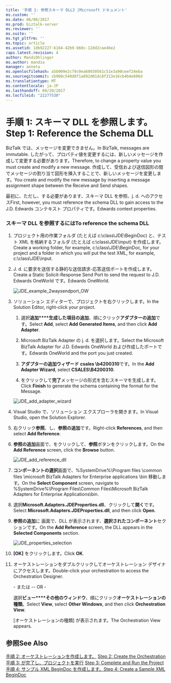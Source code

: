 ```yaml
---
title: '手順 1: 参照スキーマ DLL2 |Microsoft ドキュメント'
ms.custom: ''
ms.date: 06/08/2017
ms.prod: biztalk-server
ms.reviewer: ''
ms.suite: ''
ms.tgt_pltfrm: ''
ms.topic: article
ms.assetid: 1db92227-6164-42b9-b60c-12dd2cae46e2
caps.latest.revision: 4
author: MandiOhlinger
ms.author: mandia
manager: anneta
ms.openlocfilehash: a5b009e2c79c0ea68030561c51e3a90ceef24eba
ms.sourcegitcommit: cb908c540d8f1a692d01dc8f313e16cb4b4e696d
ms.translationtype: MT
ms.contentlocale: ja-JP
ms.lasthandoff: 09/20/2017
ms.locfileid: "22277530"
---
```

# <a name="step-1-reference-the-schema-dll"></a><span data-ttu-id="f9ef7-102">手順 1: スキーマ DLL を参照します。</span><span class="sxs-lookup"><span data-stu-id="f9ef7-102">Step 1: Reference the Schema DLL</span></span>
<span data-ttu-id="f9ef7-103">BizTalk では、メッセージを変更できません。</span><span class="sxs-lookup"><span data-stu-id="f9ef7-103">In BizTalk, messages are immutable.</span></span> <span data-ttu-id="f9ef7-104">したがって、プロパティ値を変更するには、新しいメッセージを作成して変更する必要があります。</span><span class="sxs-lookup"><span data-stu-id="f9ef7-104">Therefore, to change a property value you must create and modify a new message.</span></span> <span data-ttu-id="f9ef7-105">作成して、受信および送信図形の間でメッセージの割り当て図形を挿入することで、新しいメッセージを変更します。</span><span class="sxs-lookup"><span data-stu-id="f9ef7-105">You create and modify the new message by inserting a message assignment shape between the Receive and Send shapes.</span></span>  
  
 <span data-ttu-id="f9ef7-106">最初に、ただし、する必要があります、スキーマ DLL を参照、j. d. へのアクセス</span><span class="sxs-lookup"><span data-stu-id="f9ef7-106">First, however, you must reference the schema DLL to gain access to the J.D.</span></span> <span data-ttu-id="f9ef7-107">Edwards コンテキスト プロパティです。</span><span class="sxs-lookup"><span data-stu-id="f9ef7-107">Edwards context properties.</span></span>  
  
### <a name="to-reference-the-schema-dll"></a><span data-ttu-id="f9ef7-108">スキーマ DLL を参照するには</span><span class="sxs-lookup"><span data-stu-id="f9ef7-108">To reference the schema DLL</span></span>  
  
1.  <span data-ttu-id="f9ef7-109">プロジェクト用の作業フォルダ (たとえば c:\class\JDE\BeginDoc) と、テスト XML を格納するフォルダ (たとえば c:\class\JDE\input) を作成します。</span><span class="sxs-lookup"><span data-stu-id="f9ef7-109">Create a working folder, for example, c:\class\JDE\BeginDoc, for your project and a folder in which you will put the test XML, for example, c:\class\JDE\input.</span></span>  
  
2.  <span data-ttu-id="f9ef7-110">J. d. に要求を送信する静的な送信請求-応答送信ポートを作成します。</span><span class="sxs-lookup"><span data-stu-id="f9ef7-110">Create a Static Solicit-Response Send Port to send the request to J.D.</span></span> <span data-ttu-id="f9ef7-111">Edwards OneWorld です。</span><span class="sxs-lookup"><span data-stu-id="f9ef7-111">Edwards OneWorld.</span></span>  
  
     ![](../core/media/jde-example-2waysendport-ow.gif "JDE_example_2waysendport_OW")  
  
3.  <span data-ttu-id="f9ef7-112">ソリューション エディターで、プロジェクトを右クリックします。</span><span class="sxs-lookup"><span data-stu-id="f9ef7-112">In the Solution Editor, right-click your project.</span></span>  
  
    1.  <span data-ttu-id="f9ef7-113">選択**追加****生成した項目の追加**、順にクリック**アダプターの追加**です。</span><span class="sxs-lookup"><span data-stu-id="f9ef7-113">Select **Add**, select **Add Generated Items**, and then click **Add Adapter**.</span></span>  
  
    2.  <span data-ttu-id="f9ef7-114">Microsoft BizTalk Adapter の j. d. を選択します。</span><span class="sxs-lookup"><span data-stu-id="f9ef7-114">Select the Microsoft BizTalk Adapter for J.D.</span></span> <span data-ttu-id="f9ef7-115">Edwards OneWorld および作成したポートです。</span><span class="sxs-lookup"><span data-stu-id="f9ef7-115">Edwards OneWorld and the port you just created.</span></span>  
  
    3.  <span data-ttu-id="f9ef7-116">**アダプターの追加ウィザード** **csales \b4200310**です。</span><span class="sxs-lookup"><span data-stu-id="f9ef7-116">In the **Add Adapter Wizard**, select **CSALES\B4200310**.</span></span>  
  
    4.  <span data-ttu-id="f9ef7-117">をクリックして**完了**メッセージの形式を含むスキーマを生成します。</span><span class="sxs-lookup"><span data-stu-id="f9ef7-117">Click **Finish** to generate the schema containing the format for the Message.</span></span>  
  
     ![](../core/media/jde-add-adapter-wizard.gif "JDE_add_adapter_wizard")  
  
4.  <span data-ttu-id="f9ef7-118">Visual Studio で、ソリューション エクスプローラを開きます。</span><span class="sxs-lookup"><span data-stu-id="f9ef7-118">In Visual Studio, open the Solution Explorer.</span></span>  
  
5.  <span data-ttu-id="f9ef7-119">右クリック**参照**、し、**参照の追加**です。</span><span class="sxs-lookup"><span data-stu-id="f9ef7-119">Right-click **References**, and then select **Add Reference**.</span></span>  
  
6.  <span data-ttu-id="f9ef7-120">**参照の追加**画面で、をクリックして、**参照**ボタンをクリックします。</span><span class="sxs-lookup"><span data-stu-id="f9ef7-120">On the **Add Reference** screen, click the **Browse** button.</span></span>  
  
     ![](../core/media/jde-add-reference-dll.gif "JDE_add_reference_dll")  
  
7.  <span data-ttu-id="f9ef7-121">**コンポーネントの選択**画面で、%SystemDrive%\Program files \common files \microsoft BizTalk Adapters for Enterprise applications \bin 移動します。</span><span class="sxs-lookup"><span data-stu-id="f9ef7-121">On the **Select Component** screen, navigate to %SystemDrive%\Program Files\Common Files\Microsoft BizTalk Adapters for Enterprise Applications\bin.</span></span>  
  
8.  <span data-ttu-id="f9ef7-122">選択**Microsoft.Adapters.JDEProperties.dll**、クリックして**開く**です。</span><span class="sxs-lookup"><span data-stu-id="f9ef7-122">Select **Microsoft.Adapters.JDEProperties.dll**, and then click **Open**.</span></span>  
  
9. <span data-ttu-id="f9ef7-123">**参照の追加**に 画面で、DLL が表示されます、**選択されたコンポーネント**セクションです。</span><span class="sxs-lookup"><span data-stu-id="f9ef7-123">On the **Add Reference** screen, the DLL appears in the **Selected Components** section.</span></span>  
  
     ![](../core/media/jde-properties-selection.gif "JDE_properties_selection")  
  
10. <span data-ttu-id="f9ef7-124">**[OK]** をクリックします。</span><span class="sxs-lookup"><span data-stu-id="f9ef7-124">Click **OK**.</span></span>  
  
11. <span data-ttu-id="f9ef7-125">オーケストレーションをダブルクリックしてオーケストレーション デザイナにアクセスします。</span><span class="sxs-lookup"><span data-stu-id="f9ef7-125">Double-click your orchestration to access the Orchestration Designer.</span></span>  
  
     <span data-ttu-id="f9ef7-126">\- または -</span><span class="sxs-lookup"><span data-stu-id="f9ef7-126">\- OR -</span></span>  
  
     <span data-ttu-id="f9ef7-127">選択**ビュー****その他のウィンドウ**、順にクリック**オーケストレーションの種類**。</span><span class="sxs-lookup"><span data-stu-id="f9ef7-127">Select **View**, select **Other Windows**, and then click **Orchestration View**.</span></span>  
  
     <span data-ttu-id="f9ef7-128">[オーケストレーションの種類] が表示されます。</span><span class="sxs-lookup"><span data-stu-id="f9ef7-128">The Orchestration View appears.</span></span>  
  
## <a name="see-also"></a><span data-ttu-id="f9ef7-129">参照</span><span class="sxs-lookup"><span data-stu-id="f9ef7-129">See Also</span></span>  
 <span data-ttu-id="f9ef7-130">[手順 2: オーケストレーションを作成します。](../core/step-2-create-the-orchestration1.md) </span><span class="sxs-lookup"><span data-stu-id="f9ef7-130">[Step 2: Create the Orchestration](../core/step-2-create-the-orchestration1.md) </span></span>  
 <span data-ttu-id="f9ef7-131">[手順 3: が完了し、プロジェクトを実行](../core/step-3-complete-and-run-the-project2.md) </span><span class="sxs-lookup"><span data-stu-id="f9ef7-131">[Step 3: Complete and Run the Project](../core/step-3-complete-and-run-the-project2.md) </span></span>  
 [<span data-ttu-id="f9ef7-132">手順 4: サンプル XML BeginDoc を作成します。</span><span class="sxs-lookup"><span data-stu-id="f9ef7-132">Step 4: Create a Sample XML BeginDoc</span></span>](../core/step-4-create-a-sample-xml-begindoc1.md)